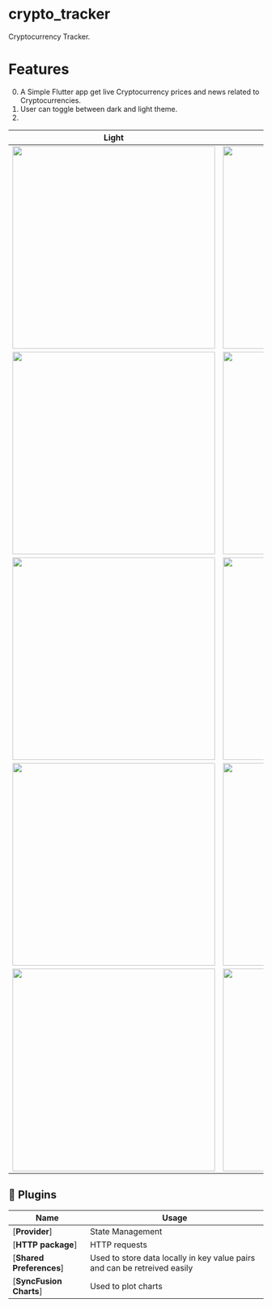 # crypto_tracker

Cryptocurrency Tracker.

# Features

0. A Simple Flutter app get live Cryptocurrency prices and news related to Cryptocurrencies.
1. User can toggle between dark and light theme.
2. 
 | Light                                      | Dark                                       |
   | ------------------------------------------ | ------------------------------------------ |
   | <img src="lib/screenshots/l1" width="400"> | <img src="lib/screenshots/b1" width="400"> |
   | <img src="lib/screenshots/l2" width="400"> | <img src="lib/screenshots/b2" width="400"> |
   | <img src="lib/screenshots/l3" width="400"> | <img src="lib/screenshots/b3" width="400"> |
   | <img src="lib/screenshots/l4" width="400"> | <img src="lib/screenshots/b4" width="400"> |
   | <img src="lib/screenshots/l4" width="400"> | <img src="lib/screenshots/b5" width="400"> |

## 🔌 Plugins

| Name                     | Usage                                                                     |
| ------------------------ | ------------------------------------------------------------------------- |
| [**Provider**]           | State Management                                                          |
| [**HTTP package**]       | HTTP requests                                                             |
| [**Shared Preferences**] | Used to store data locally in key value pairs and can be retreived easily |
| [**SyncFusion Charts**]  | Used to plot charts                                                       |
